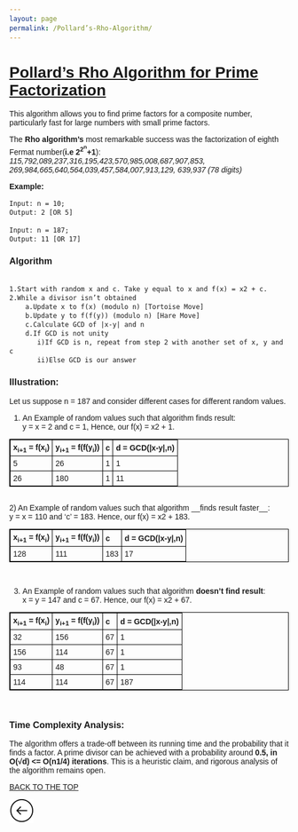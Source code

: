 ```yaml
---
layout: page
permalink: /Pollard’s-Rho-Algorithm/
---
```

<html>
<head>
	  <link href="https://fonts.googleapis.com/css?family=Raleway" rel="stylesheet">
<style>
body{
font-family: 'Raleway', sans-serif;
}
table {
    width:100%;
}
table, th, td {
    border: 1px solid black;
    border-collapse: collapse;
}
th, td {
    padding: 5px;
    text-align: left;
}
table#t01 tr:nth-child(even) {
    background-color: #eee;
}
table#t01 tr:nth-child(odd) {
   background-color:#fff;
}
table#t01 th {
    background-color: black;
    color: white;
}
</style>
</head>
</html>
<h1><u>Pollard’s Rho Algorithm for Prime Factorization</u></h1>

This algorithm allows you to find prime factors for a composite number, particularly fast for large numbers with small prime factors.

The __Rho algorithm’s__ most remarkable success was the factorization of eighth Fermat number(__i.e 2<sup>2<sup>n</sup></sup>+1__): _115,792,089,237,316,195,423,570,985,008,687,907,853,
269,984,665,640,564,039,457,584,007,913,129,
639,937 (78 digits)_

__Example:__

```
Input: n = 10;
Output: 2 [OR 5]

Input: n = 187;
Output: 11 [OR 17]

```

### Algorithm

```

1.Start with random x and c. Take y equal to x and f(x) = x2 + c.
2.While a divisor isn’t obtained
    a.Update x to f(x) (modulo n) [Tortoise Move]
    b.Update y to f(f(y)) (modulo n) [Hare Move]
    c.Calculate GCD of |x-y| and n
    d.If GCD is not unity
       i)If GCD is n, repeat from step 2 with another set of x, y and c
       ii)Else GCD is our answer

```

### Illustration:

Let us suppose n = 187 and consider different cases for different random values.

1) An Example of random values such that algorithm finds result:<br>
y = x = 2 and c = 1, Hence, our f(x) = x2 + 1.

<table>
  <tr>
    <th>x<sub>i+1</sub> = f(x<sub>i</sub>)</th>
    <th>y<sub>i+1</sub> = f(f(y<sub>i</sub>))</th>
     <th>c</th>
     <th>d = GCD(|x-y|,n)</th>
  </tr>
  <tr>
    <td>5</td>
    <td>26</td>
    <td>1</td>
    <td>1</td>
  </tr>
  <tr>
 <td>26</td>
    <td>180</td>
    <td>1</td>
    <td>11</td>
  </tr>
</table>
<br>
2) An Example of random values such that algorithm __finds result faster__:<br>
y = x = 110 and ‘c’ = 183. Hence, our f(x) = x2 + 183.

<table>
  <tr>
    <th>x<sub>i+1</sub> = f(x<sub>i</sub>)</th>
    <th>y<sub>i+1</sub> = f(f(y<sub>i</sub>))</th>
     <th>c</th>
     <th>d = GCD(|x-y|,n)</th>
  </tr>
  <tr>
    <td>128</td>
    <td>111</td>
    <td>183</td>
    <td>17</td>
  </tr>
</table>
<br>

3) An Example of random values such that algorithm __doesn’t find result__:<br>
x = y = 147 and c = 67. Hence, our f(x) = x2 + 67.

<table>
  <tr>
    <th>x<sub>i+1</sub> = f(x<sub>i</sub>)</th>
    <th>y<sub>i+1</sub> = f(f(y<sub>i</sub>))</th>
     <th>c</th>
     <th>d = GCD(|x-y|,n)</th>
  </tr>
  <tr>
    <td>32</td>
    <td>156</td>
    <td>67</td>
    <td>1</td>
  </tr>
    <tr>
    <td>156</td>
    <td>114</td>
    <td>67</td>
    <td>1</td>
  </tr>
    <tr>
    <td>93</td>
    <td>48</td>
    <td>67</td>
    <td>1</td>
  </tr>
    <tr>
    <td>114</td>
    <td>114</td>
    <td>67</td>
    <td>187</td>
  </tr>
</table>
<br>

### Time Complexity Analysis:

The algorithm offers a trade-off between its running time and the probability that it finds a factor. A prime divisor can be achieved with a probability around __0.5, in O(√d) <= O(n1/4) iterations__. This is a heuristic claim, and rigorous analysis of the algorithm remains open.


[BACK TO THE TOP](#top)                                           

 [![](/img/back.png)](/Our-Picks)

 